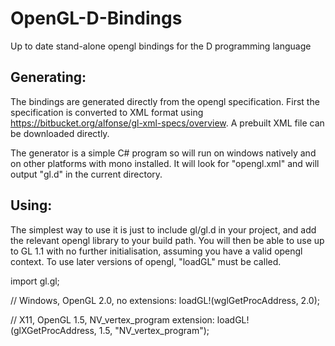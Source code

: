 OpenGL-D-Bindings
=================

Up to date stand-alone opengl bindings for the D programming language


Generating:
-----------

The bindings are generated directly from the opengl specification. First the specification
is converted to XML format using https://bitbucket.org/alfonse/gl-xml-specs/overview. A
prebuilt XML file can be downloaded directly.

The generator is a simple C# program so will run on windows natively and on other
platforms with mono installed. It will look for "opengl.xml" and will output "gl.d" in the
current directory.


Using:
------

The simplest way to use it is just to include gl/gl.d in your project, and add the relevant
opengl library to your build path. You will then be able to use up to GL 1.1 with no
further initialisation, assuming you have a valid opengl context. To use later versions of
opengl, "loadGL" must be called.

import gl.gl;

// Windows, OpenGL 2.0, no extensions:
loadGL!(wglGetProcAddress, 2.0);

// X11, OpenGL 1.5, NV_vertex_program extension:
loadGL!(glXGetProcAddress, 1.5, "NV_vertex_program");

